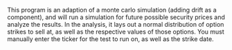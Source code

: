 This program is an adaption of a monte carlo simulation (adding drift as a component), and will run a simulation for future possible security prices and analyze the results. In the analysis, it lays out a normal distribution of option strikes to sell at, as well as the respective values of those options. You must manually enter the ticker for the test to run on, as well as the strike date.